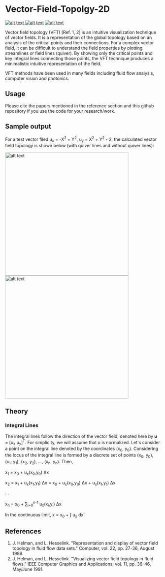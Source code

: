 # Vector-Field-Topolgy-2D

<p float="left">
<a href = "https://github.com/zaman13/Vector-Field-Topolgy-2D/tree/master/Codes"> <img src="https://img.shields.io/badge/Language-Matlab-blue" alt="alt text"> </a>
<a href = "https://github.com/zaman13/Vector-Field-Topolgy-2D/blob/master/LICENSE"> <img src="https://img.shields.io/github/license/zaman13/Poisson-solver-2D" alt="alt text"></a>
<a href = "https://github.com/zaman13/Vector-Field-Topolgy-2D/tree/master/Codes"> <img src="https://img.shields.io/badge/version-1.6-red" alt="alt text"> </a>
</p>


Vector field topology (VFT) [Ref. 1, 2] is an intuitive visualization technique of vector fields. It is a representation of the global topology based on an analysis of the critical points and their connections. For a complex vector field, it can be difficult to understand the field properties by plotting streamlines or field lines (quiver). By showing only the critical points and key integral lines connecting those points, the VFT technique produces a minimalistic intuitive representation of the field.

VFT methods have been used in many fields including fluid flow analysis, computer vision and photonics.  

## Usage
Please cite the papers mentioned in the reference section and this github repository if you use the code for your research/work.

## Sample output
For a test vector filed u<sub>x</sub> = -X<sup>2</sup> + Y<sup>2</sup>, u<sub>y</sub> = X<sup>2</sup> + Y<sup>2</sup> - 2, the calculated vector field topology is shown below (with quiver lines and without quiver lines):

<p float="left">
<img src="https://github.com/zaman13/Vector-Field-Topolgy-2D/blob/master/Sample%20output/test_field_1.svg" alt="alt text" width="400">

<img src="https://github.com/zaman13/Vector-Field-Topolgy-2D/blob/master/Sample%20output/test_field_1_no_quiver.svg" alt="alt text" width="400">
</p>

## Theory

### Integral Lines

The integral lines follow the direction of the vector field, denoted here by <b>u</b> = [u<sub>x</sub> u<sub>y</sub>]<sup>T</sup>. For simplicity, we will assume that u is normalized. Let's consider a point on the integral line denoted by the coordinates (x<sub>0</sub>, y<sub>0</sub>). Considering the locus of the integral line is formed by a discrete set of points (x<sub>0</sub>, y<sub>0</sub>), (x<sub>1</sub>, y<sub>1</sub>), (x<sub>2</sub>, y<sub>2</sub>), ..., (x<sub>n</sub>, y<sub>n</sub>). Then,

x<sub>1</sub> = x<sub>0</sub> + u<sub>x</sub>(x<sub>0</sub>,y<sub>0</sub>) Δx

x<sub>2</sub> = x<sub>1</sub> + u<sub>x</sub>(x<sub>1</sub>,y<sub>1</sub>) Δx = x<sub>0</sub> + u<sub>x</sub>(x<sub>0</sub>,y<sub>0</sub>) Δx +  u<sub>x</sub>(x<sub>1</sub>,y<sub>1</sub>) Δx

.
.

x<sub>n</sub> = x<sub>0</sub> + &sum;<sub>i=0</sub><sup>n-1</sup> u<sub>x</sub>(x<sub>i</sub>,y<sub>i</sub>) Δx
<!-- <sub>x<sub>0</sub></sub><sup>x</sup> -->
In the continuous limit,
x = x<sub>0</sub> + ∫ u<sub>x</sub> dx'




## References
1. J. Helman, and L. Hesselink. "Representation and display of vector field topology in fluid flow data sets." Computer,  vol. 22, pp. 27-36, August 1989.
2. J. Helman, and L. Hesselink. "Visualizing vector field topology in fluid flows." IEEE Computer Graphics and Applications, vol. 11, pp. 36-46, May/June 1991.
